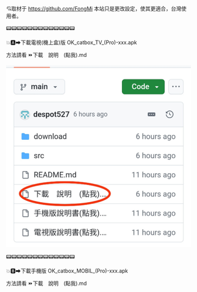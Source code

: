 💘取材于 https://github.com/FongMi
本站只是更改設定，使其更適合，台灣使用者。

📟📟📟📟📟📟📟📟📟📟📟📟📟

💥🅰➡下載電視(機上盒)版
OK_catbox_TV_(Pro)-xxx.apk

方法請看 ⏩下載　說明　(點我).md

![image](https://raw.githubusercontent.com/despot527/ylb/main/src/DL0.jpg)

📟📟📟📟📟📟📟📟📟📟📟📟📟

💥🅱➡下載手機版
OK_catbox_MOBIL_(Pro)-xxx.apk

方法請看 ⏩下載　說明　(點我).md
